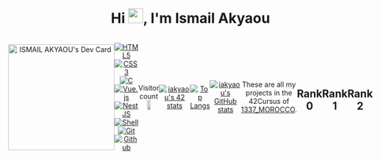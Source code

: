 <h1 align="center">Hi <img src="https://raw.githubusercontent.com/MartinHeinz/MartinHeinz/master/wave.gif"
    width="30px" height="30px">, I'm Ismail Akyaou</h1>
     <div align="center" style="display: flex; align-items : center; justify-content : center;">

</a>
		<a href="https://app.daily.dev/iakyaou">
		<img src="https://api.daily.dev/devcards/6edde52f741b4160b1073c3fe607f07f.png?r=1si" width="215px" alt="ISMAIL AKYAOU's Dev Card" />
	</a>


[![HTML5](https://img.shields.io/badge/html5-%23E34F26.svg?style=for-the-badge&logo=html5&logoColor=white)](https://github.com/ismailAkyaou)
[![CSS3](https://img.shields.io/badge/css3-%231572B6.svg?style=for-the-badge&logo=css3&logoColor=white)](https://github.com/ismailAkyaou)
[![C](https://img.shields.io/badge/c-%2300599C.svg?style=for-the-badge&logo=c&logoColor=white&color=blue)](https://github.com/ismailAkyaou)
[![Vue.js](https://img.shields.io/badge/vuejs-%2335495e.svg?style=for-the-badge&logo=vuedotjs&logoColor=%234FC08D)](https://github.com/ismailAkyaou)
[![NestJS](https://img.shields.io/badge/nestjs-%23E0234E.svg?style=for-the-badge&logo=nestjs&logoColor=white)](https://github.com/ismailAkyaou)[![Shell](https://img.shields.io/badge/shell_script-%23121011.svg?style=for-the-badge&logo=gnu-bash&logoColor=white)](https://github.com/ismailAkyaou)
[![Git](https://img.shields.io/badge/git-%23F05033.svg?style=for-the-badge&logo=git&logoColor=white)](https://github.com/ismailAkyaou)
[![Github](https://img.shields.io/badge/github-%23121011.svg?style=for-the-badge&logo=github&logoColor=white&color=black)](https://github.com/ismailAkyaou)



<p align="center"> 
  Visitor count<br>
  <img width=40% src="https://profile-counter.glitch.me/ismailAkyaou/count.svg" />
</p>


[![iakyaou's 42 stats](https://badge.mediaplus.ma/kettlebells/iakyaou)](https://github.com/oakoudad/badge42)


<a href="https://github.com/oakoudad/badge42"></a>
[![Top Langs](https://github-readme-stats.vercel.app/api/top-langs/?username=ismailAkyaou&layout=compact)](https://github.com/ismailAkyaou/github-readme-stats)

[![iakyaou's GitHub stats](https://github-readme-stats.vercel.app/api?username=ismailAkyaou&show_icons=true&theme=dracula&show=prs,issues,contribs)](https://github.com/ismailAkyaou/github-readme-stats)


These are all my projects in the 42Cursus of [1337_MOROCCO](https://www.1337.ma/).

## Rank 0

|			Name				|	Directory	| Repo Files | Mark |
|:-----------------------------------:|:------------------:|:--------------:|:--------------:|
libft								|	[libft/](https://github.com/ismailAkyaou/libft.h)		| *.c, libft.h, Makefile | [100](https://github.com/ismailAkyaou/libft.h)

## Rank 1

|			Name				|	Directory	| Repo Files | Mark |
|:-----------------------------------:|:------------------:|:--------------:|:--------------:|
printf								|	[ft_printf/](https://github.com/ismailAkyaou/ft_printf)		| *.c, *.h, Makefile | [100](https://github.com/ismailAkyaou/ft_printf)

## Rank 2

|			Name				|	Directory	| Repo Files | Mark |
|:-----------------------------------:|:------------------:|:--------------:|:--------------:|
get_next_line-42					|	[get_next_line-42](https://github.com/ismailAkyaou/get_next_line-42)		| *.c, *.h, Makefile | [125](https://github.com/ismailAkyaou/get_next_line-42)
